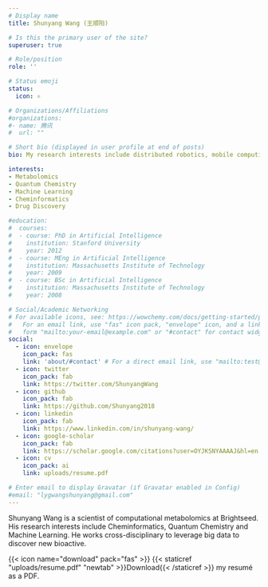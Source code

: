 ```yaml
---
# Display name
title: Shunyang Wang (王顺阳)

# Is this the primary user of the site?
superuser: true

# Role/position
role: ''

# Status emoji
status:
  icon: ⚛️

# Organizations/Affiliations
#organizations:
#- name: 腾讯
#  url: ""

# Short bio (displayed in user profile at end of posts)
bio: My research interests include distributed robotics, mobile computing and programmable matter.

interests:
- Metabolomics
- Quantum Chemistry
- Machine Learning
- Cheminformatics
- Drug Discovery

#education:
#  courses:
#  - course: PhD in Artificial Intelligence
#    institution: Stanford University
#    year: 2012
#  - course: MEng in Artificial Intelligence
#    institution: Massachusetts Institute of Technology
#    year: 2009
#  - course: BSc in Artificial Intelligence
#    institution: Massachusetts Institute of Technology
#    year: 2008

# Social/Academic Networking
# For available icons, see: https://wowchemy.com/docs/getting-started/page-builder/#icons
#   For an email link, use "fas" icon pack, "envelope" icon, and a link in the
#   form "mailto:your-email@example.com" or "#contact" for contact widget.
social:
  - icon: envelope
    icon_pack: fas
    link: 'about/#contact' # For a direct email link, use "mailto:test@example.org".
  - icon: twitter
    icon_pack: fab
    link: https://twitter.com/ShunyangWang
  - icon: github
    icon_pack: fab
    link: https://github.com/Shunyang2018
  - icon: linkedin
    icon_pack: fab
    link: https://www.linkedin.com/in/shunyang-wang/
  - icon: google-scholar
    icon_pack: fab
    link: https://scholar.google.com/citations?user=OYJKSNYAAAAJ&hl=en
  - icon: cv
    icon_pack: ai
    link: uploads/resume.pdf

# Enter email to display Gravatar (if Gravatar enabled in Config)
#email: "lygwangshunyang@gmail.com"
---
```


Shunyang Wang is a scientist of computational metabolomics at Brightseed. His research interests include Cheminformatics, Quantum Chemistry and Machine Learning. He works cross-disciplinary to leverage big data to discover new bioactive.


{{< icon name="download" pack="fas" >}} {{< staticref "uploads/resume.pdf" "newtab" >}}Download{{< /staticref >}} my resumé as a PDF.
